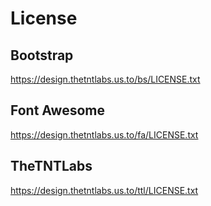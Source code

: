 License
=======

## Bootstrap
https://design.thetntlabs.us.to/bs/LICENSE.txt

## Font Awesome
https://design.thetntlabs.us.to/fa/LICENSE.txt

## TheTNTLabs
https://design.thetntlabs.us.to/ttl/LICENSE.txt
